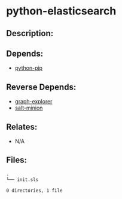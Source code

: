 # python-elasticsearch

## Description:



## Depends:

  -  [python-pip](/salt/python-pip)

## Reverse Depends:

  -  [graph-explorer](/salt/graph-explorer)
  -  [salt-minion](/salt/salt-minion)

## Relates:

  -  N/A

## Files:

```bash
.
└── init.sls

0 directories, 1 file
```
